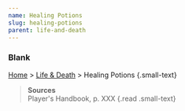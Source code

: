 ```yaml
---
name: Healing Potions
slug: healing-potions
parent: life-and-death
---
```

### Blank
[Home](dm-operations-center) > [Life & Death](life-and-death) > Healing Potions {.small-text}



> **Sources** <br/>
> Player's Handbook, p. XXX
{.read .small-text}